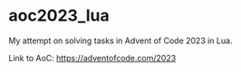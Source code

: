 # aoc2023_lua
My attempt on solving tasks in Advent of Code 2023 in Lua.

Link to AoC:
https://adventofcode.com/2023
